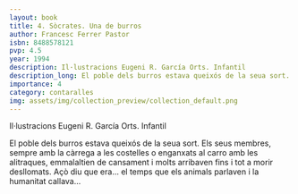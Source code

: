```yaml
---
layout: book
title: 4. Sòcrates. Una de burros
author: Francesc Ferrer Pastor
isbn: 8488578121
pvp: 4.5
year: 1994
description: Il·lustracions Eugeni R. García Orts. Infantil
description_long: El poble dels burros estava queixós de la seua sort. Els seus membres, sempre amb la càrrega a les costelles o enganxats al carro amb les alitraques, emmalaltien de cansament i molts arribaven fins i tot a morir desllomats. Açò diu que era... el temps que els animals parlaven i la humanitat callava...
importance: 4
category: contaralles
img: assets/img/collection_preview/collection_default.png
---
```


Il·lustracions Eugeni R. García Orts. Infantil

El poble dels burros estava queixós de la seua sort. Els seus membres, sempre amb la càrrega a les costelles o enganxats al carro amb les alitraques, emmalaltien de cansament i molts arribaven fins i tot a morir desllomats. Açò diu que era... el temps que els animals parlaven i la humanitat callava...

